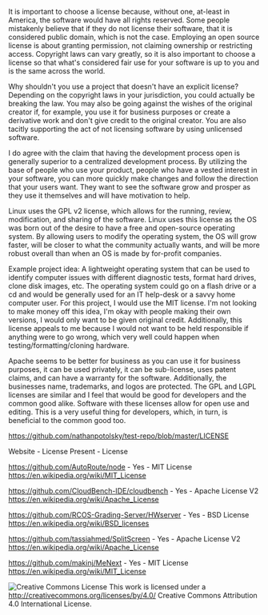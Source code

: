 It is important to choose a license because, without one, at-least in America, the software would have all rights reserved. Some people mistakenly believe that if they do not license their software, that it is considered public domain, which is not the case. Employing an open source license is about granting permission, not claiming ownership or restricting access. Copyright laws can vary greatly, so it is also important to choose a license so that what's considered fair use for your software is up to you and is the same across the world.

Why shouldn't you use a project that doesn't have an explicit license? Depending on the copyright laws in your jurisdiction, you could actually be breaking the law. You may also be going against the wishes of the original creator if, for example, you use it for business purposes or create a derivative work and don't give credit to the original creator. You are also tacitly supporting the act of not licensing software by using unlicensed software.

I do agree with the claim that having the development process open is generally superior to a centralized development process. By utilizing the base of people who use your product, people who have a vested interest in your software, you can more quickly make changes and follow the direction that your users want. They want to see the software grow and prosper as they use it themselves and will have motivation to help.

Linux uses the GPL v2 license, which allows for the running, review, modification, and sharing of the software. Linux uses this license as the OS was born out of the desire to have a free and open-source operating system. By allowing users to modify the operating system, the OS will grow faster, will be closer to what the community actually wants, and will be more robust overall than when an OS is made by for-profit companies.

Example project idea: A lightweight operating system that can be used to identify computer issues with different diagnostic tests, format hard drives, clone disk images, etc. The operating system could go on a flash drive or a cd and would be generally used for an IT help-desk or a savvy home computer user. For this project, I would use the MIT license. I'm not looking to make money off this idea, I'm okay with people making their own versions, I would only want to be given original credit. Additionally, this license appeals to me because I would not want to be held responsible if anything were to go wrong, which very well could happen when testing/formatting/cloning hardware.

Apache seems to be better for business as you can use it for business purposes, it can be used privately, it can be sub-license, uses patent claims, and can have a warranty for the software. Additionally, the businesses name, trademarks, and logos are protected. The GPL and LGPL licenses are similar and I feel that would be good for developers and the common good alike. Software with these licenses allow for open use and editing. This is a very useful thing for developers, which, in turn, is beneficial to the common good too.

https://github.com/nathanpotolsky/test-repo/blob/master/LICENSE

Website     -     License Present     -     License

https://github.com/AutoRoute/node - Yes - MIT License https://en.wikipedia.org/wiki/MIT_License

https://github.com/CloudBench-IDE/cloudbench - Yes - Apache License V2 https://en.wikipedia.org/wiki/Apache_License

https://github.com/RCOS-Grading-Server/HWserver - Yes - BSD License https://en.wikipedia.org/wiki/BSD_licenses

https://github.com/tassiahmed/SplitScreen - Yes - Apache License V2 https://en.wikipedia.org/wiki/Apache_License

https://github.com/makinj/MeNext - Yes - MIT License https://en.wikipedia.org/wiki/MIT_License



![Creative Commons License](https://i.creativecommons.org/l/by/4.0/88x31.png) This work is licensed under a http://creativecommons.org/licenses/by/4.0/ Creative Commons Attribution 4.0 International License.
